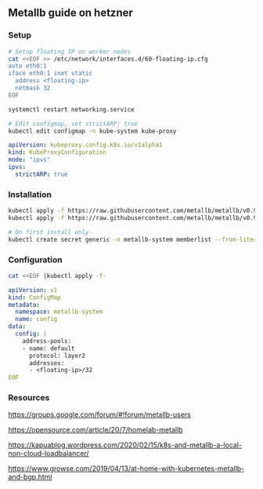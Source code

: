 ## Metallb guide on hetzner

### Setup

```bash
# Setup floating IP on worker nodes
cat <<EOF >> /etc/network/interfaces.d/60-floating-ip.cfg
auto eth0:1
iface eth0:1 inet static
  address <floating-ip>
  netmask 32
EOF

systemctl restart networking.service

# Edit configmap, set strictARP: true 
kubectl edit configmap -n kube-system kube-proxy
```
```yaml
apiVersion: kubeproxy.config.k8s.io/v1alpha1
kind: KubeProxyConfiguration
mode: "ipvs"
ipvs:
  strictARP: true
```

### Installation
```bash
kubectl apply -f https://raw.githubusercontent.com/metallb/metallb/v0.9.3/manifests/namespace.yaml
kubectl apply -f https://raw.githubusercontent.com/metallb/metallb/v0.9.3/manifests/metallb.yaml

# On first install only
kubectl create secret generic -n metallb-system memberlist --from-literal=secretkey="$(openssl rand -base64 128)"
```

### Configuration
```bash
cat <<EOF |kubectl apply -f-
```

```yaml
apiVersion: v1
kind: ConfigMap
metadata:
  namespace: metallb-system
  name: config
data:
  config: |
    address-pools:
    - name: default
      protocol: layer2
      addresses:
      - <floating-ip>/32
EOF
```

### Resources
https://groups.google.com/forum/#!forum/metallb-users

https://opensource.com/article/20/7/homelab-metallb

https://kapuablog.wordpress.com/2020/02/15/k8s-and-metallb-a-local-non-cloud-loadbalancer/

https://www.growse.com/2019/04/13/at-home-with-kubernetes-metallb-and-bgp.html
